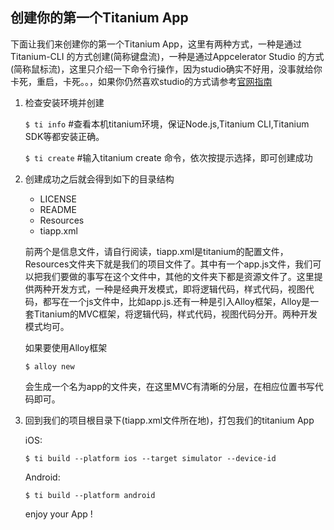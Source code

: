## 创建你的第一个Titanium App

下面让我们来创建你的第一个Titanium App，这里有两种方式，一种是通过Titanium-CLI 的方式创建(简称键盘流)，一种是通过Appcelerator Studio 的方式(简称鼠标流)，这里只介绍一下命令行操作，因为studio确实不好用，没事就给你卡死，重启，卡死。。，如果你仍然喜欢studio的方式请参考[官网指南](http://docs.appcelerator.com/platform/latest/#!/guide/Creating_Your_First_Titanium_App)

1. 检查安装环境并创建

   `$ ti info`  #查看本机titanium环境，保证Node.js,Titanium CLI,Titanium SDK等都安装正确。

   `$ ti create` #输入titanium create 命令，依次按提示选择，即可创建成功

2. 创建成功之后就会得到如下的目录结构

   * LICENSE
   * README
   * Resources
   * tiapp.xml

   前两个是信息文件，请自行阅读，tiapp.xml是titanium的配置文件，Resources文件夹下就是我们的项目文件了。其中有一个app.js文件，我们可以把我们要做的事写在这个文件中，其他的文件夹下都是资源文件了。这里提供两种开发方式，一种是经典开发模式，即将逻辑代码，样式代码，视图代码，都写在一个js文件中，比如app.js.还有一种是引入Alloy框架，Alloy是一套Titanium的MVC框架，将逻辑代码，样式代码，视图代码分开。两种开发模式均可。

   如果要使用Alloy框架

   `$ alloy new`

   会生成一个名为app的文件夹，在这里MVC有清晰的分层，在相应位置书写代码即可。

3. 回到我们的项目根目录下(tiapp.xml文件所在地)，打包我们的titanium App

	iOS:

	`$ ti build --platform ios --target simulator --device-id`

	Android:

	`$ ti build --platform android`

	enjoy your App !
